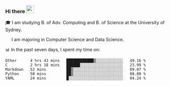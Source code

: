 ### Hi there <a href="#"><img src="https://media.giphy.com/media/hvRJCLFzcasrR4ia7z/giphy.gif" width="25px"></a>

🎓 I am studying B. of Adv. Computing and B. of Science at the University of Sydney.

     I am majoring in Computer Science and Data Science.

📊 In the past seven days, I spent my time on:
<!--START_SECTION:waka-->
```text
Other      4 hrs 43 mins   ████████████▒░░░░░░░░░░░░   49.16 % 
C          2 hrs 18 mins   ██████░░░░░░░░░░░░░░░░░░░   23.99 % 
Markdown   52 mins         ██▒░░░░░░░░░░░░░░░░░░░░░░   09.07 % 
Python     50 mins         ██▒░░░░░░░░░░░░░░░░░░░░░░   08.80 % 
YAML       24 mins         █░░░░░░░░░░░░░░░░░░░░░░░░   04.24 % 
```
<!--END_SECTION:waka-->
